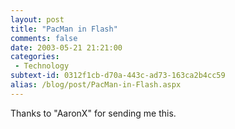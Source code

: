 ```yaml
---
layout: post
title: "PacMan in Flash"
comments: false
date: 2003-05-21 21:21:00
categories:
 - Technology
subtext-id: 0312f1cb-d70a-443c-ad73-163ca2b4cc59
alias: /blog/post/PacMan-in-Flash.aspx
---
```



Thanks to "AaronX" for sending me this.
